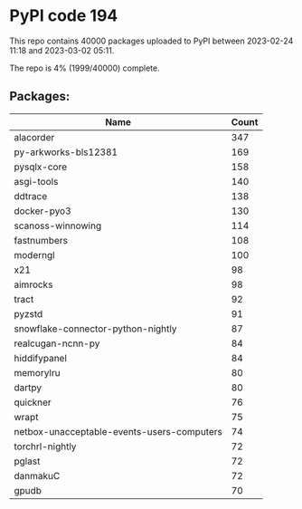 # PyPI code 194

This repo contains 40000 packages uploaded to PyPI between 
2023-02-24 11:18 and 2023-03-02 05:11.

The repo is 4% (1999/40000) complete.

## Packages:

| Name  | Count |
| ----- | ----- |
| alacorder | 347 |
| py-arkworks-bls12381 | 169 |
| pysqlx-core | 158 |
| asgi-tools | 140 |
| ddtrace | 138 |
| docker-pyo3 | 130 |
| scanoss-winnowing | 114 |
| fastnumbers | 108 |
| moderngl | 100 |
| x21 | 98 |
| aimrocks | 98 |
| tract | 92 |
| pyzstd | 91 |
| snowflake-connector-python-nightly | 87 |
| realcugan-ncnn-py | 84 |
| hiddifypanel | 84 |
| memorylru | 80 |
| dartpy | 80 |
| quickner | 76 |
| wrapt | 75 |
| netbox-unacceptable-events-users-computers | 74 |
| torchrl-nightly | 72 |
| pglast | 72 |
| danmakuC | 72 |
| gpudb | 70 |


